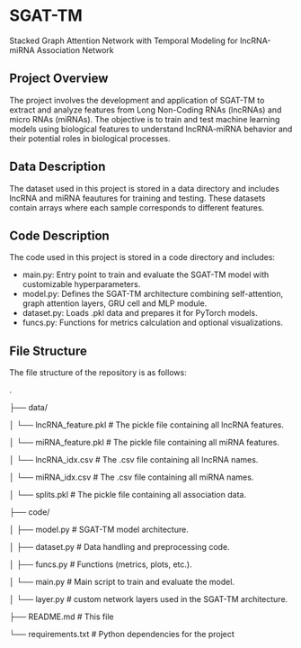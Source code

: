 # SGAT-TM
Stacked Graph Attention Network with Temporal Modeling for lncRNA-miRNA Association Network

## Project Overview
The project involves the development and application of SGAT-TM to extract and analyze features from Long Non-Coding RNAs (lncRNAs) and micro RNAs (miRNAs). The objective is to train and test machine learning models using biological features to understand lncRNA-miRNA behavior and their potential roles in biological processes.

## Data Description
The dataset used in this project is stored in a data directory and includes lncRNA and miRNA feautures for training and testing. These datasets contain arrays where each sample corresponds to different features. 

## Code Description
The code used in this project is stored in a code directory and includes:
* main.py: Entry point to train and evaluate the SGAT-TM model with customizable hyperparameters.
* model.py: Defines the SGAT-TM architecture combining self-attention, graph attention layers, GRU cell and MLP module.
* dataset.py: Loads .pkl data and prepares it for PyTorch models.
* funcs.py: Functions for metrics calculation and optional visualizations.

## File Structure
The file structure of the repository is as follows:

.

├── data/

│   └── lncRNA_feature.pkl  # The pickle file containing all lncRNA features.

│   └── miRNA_feature.pkl   # The pickle file containing all miRNA features. 

│   └── lncRNA_idx.csv      # The .csv file containing all lncRNA names. 

│   └── miRNA_idx.csv       # The .csv file containing all miRNA names. 

│   └── splits.pkl          # The pickle file containing all association data. 

├── code/

│   ├── model.py            # SGAT-TM model architecture.

│   ├── dataset.py          # Data handling and preprocessing code.

│   ├── funcs.py            # Functions (metrics, plots, etc.).

│   └── main.py             # Main script to train and evaluate the model.

│   └── layer.py            # custom network layers used in the SGAT-TM architecture.

├── README.md               # This file

└── requirements.txt     # Python dependencies for the project

